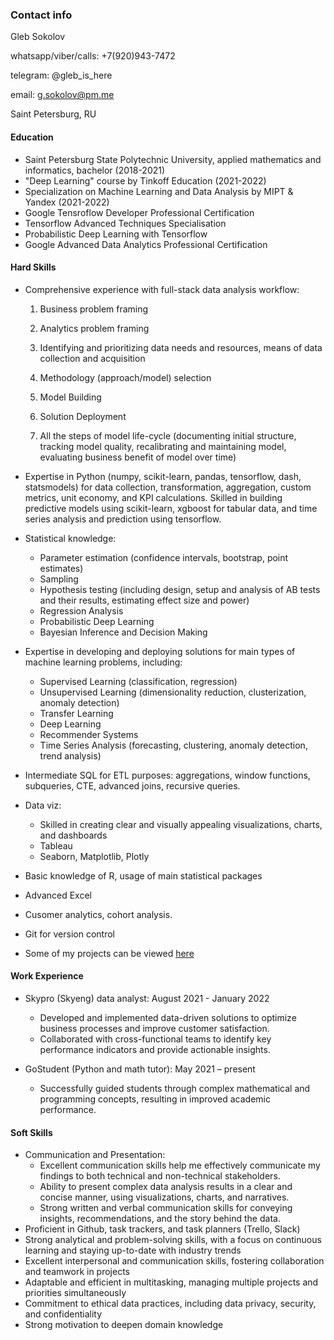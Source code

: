 ### Contact info

Gleb Sokolov

whatsapp/viber/calls: +7(920)943-7472

telegram: @gleb_is_here

email: g.sokolov@pm.me

Saint Petersburg, RU

#### Education

- Saint Petersburg State Polytechnic University, applied mathematics and informatics, bachelor (2018-2021)
- "Deep Learning" course by Tinkoff Education (2021-2022)
- Specialization on Machine Learning and Data Analysis by MIPT & Yandex (2021-2022)
- Google Tensroflow Developer Professional Certification
- Tensorflow Advanced Techniques Specialisation
- Probabilistic Deep Learning with Tensorflow
- Google Advanced Data Analytics Professional Certification

#### Hard Skills

* Comprehensive experience with full-stack data analysis workflow: 

  1. Business problem framing

  2. Analytics problem framing

  3. Identifying and prioritizing data needs and resources, means of data collection and acquisition

  4. Methodology (approach/model) selection

  5. Model Building

  6. Solution Deployment

  7. All the steps of model life-cycle (documenting initial structure, tracking model quality, recalibrating and maintaining model, evaluating business benefit of model over time)

- Expertise in Python (numpy, scikit-learn, pandas, tensorflow, dash, statsmodels) for data collection, transformation, aggregation, custom metrics, unit economy, and KPI calculations. Skilled in building predictive models using scikit-learn, xgboost for tabular data, and time series analysis and prediction using tensorflow.
- Statistical knowledge:
  - Parameter estimation (confidence intervals, bootstrap, point estimates)
  - Sampling
  - Hypothesis testing (including design, setup and analysis of AB tests and their results, estimating effect size and power)
  - Regression Analysis
  - Probabilistic Deep Learning
  - Bayesian Inference and Decision Making

- Expertise in developing and deploying solutions for main types of machine learning problems, including:
  - Supervised Learning (classification, regression)
  - Unsupervised Learning (dimensionality reduction, clusterization, anomaly detection)
  - Transfer Learning
  - Deep Learning
  - Recommender Systems
  - Time Series Analysis (forecasting, clustering, anomaly detection, trend analysis)

- Intermediate SQL for ETL purposes: aggregations, window functions, subqueries, CTE, advanced joins, recursive queries.
- Data viz:
  - Skilled in creating clear and visually appealing visualizations, charts, and dashboards
  - Tableau
  - Seaborn, Matplotlib, Plotly

- Basic knowledge of R, usage of main statistical packages
- Advanced Excel
- Cusomer analytics, cohort analysis.
- Git for version control
- Some of my projects can be viewed [here](yukontaf.github.io)

#### Work Experience

- Skypro (Skyeng) data analyst: August 2021 - January 2022
  - Developed and implemented data-driven solutions to optimize business processes and improve customer satisfaction.
  - Collaborated with cross-functional teams to identify key performance indicators and provide actionable insights.

- GoStudent (Python and math tutor): May 2021 – present
  - Successfully guided students through complex mathematical and programming concepts, resulting in improved academic performance.

#### Soft Skills

- Communication and Presentation: 
  - Excellent communication skills help me effectively communicate my findings to both technical and non-technical stakeholders. 
  - Ability to present complex data analysis results in a clear and concise manner, using visualizations, charts, and narratives. 
  - Strong written and verbal communication skills  for conveying insights, recommendations, and the story behind the data.
- Proficient in Github, task trackers, and task planners (Trello, Slack)
- Strong analytical and problem-solving skills, with a focus on continuous learning and staying up-to-date with industry trends
- Excellent interpersonal and communication skills, fostering collaboration and teamwork in projects
- Adaptable and efficient in multitasking, managing multiple projects and priorities simultaneously
- Commitment to ethical data practices, including data privacy, security, and confidentiality
- Strong motivation to deepen domain knowledge